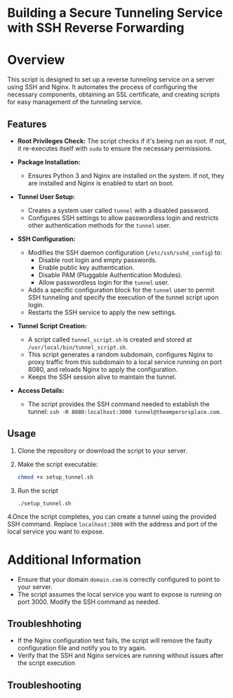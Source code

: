 # Building a Secure Tunneling Service with SSH Reverse Forwarding

# Overview

This script is designed to set up a reverse tunneling service on a server using SSH and Nginx. It automates the process of configuring the necessary components, obtaining an SSL certificate, and creating scripts for easy management of the tunneling service.

## Features

- **Root Privileges Check:** The script checks if it's being run as root. If not, it re-executes itself with `sudo` to ensure the necessary permissions.

- **Package Installation:**
  - Ensures Python 3 and Nginx are installed on the system. If not, they are installed and Nginx is enabled to start on boot.

- **Tunnel User Setup:**
  - Creates a system user called `tunnel` with a disabled password.
  - Configures SSH settings to allow passwordless login and restricts other authentication methods for the `tunnel` user.

- **SSH Configuration:**
  - Modifies the SSH daemon configuration (`/etc/ssh/sshd_config`) to:
    - Disable root login and empty passwords.
    - Enable public key authentication.
    - Disable PAM (Pluggable Authentication Modules).
    - Allow passwordless login for the `tunnel` user.
  - Adds a specific configuration block for the `tunnel` user to permit SSH tunneling and specify the execution of the tunnel script upon login.
  - Restarts the SSH service to apply the new settings.

- **Tunnel Script Creation:**
  - A script called `tunnel_script.sh` is created and stored at `/usr/local/bin/tunnel_script.sh`.
  - This script generates a random subdomain, configures Nginx to proxy traffic from this subdomain to a local service running on port 8080, and reloads Nginx to apply the configuration.
  - Keeps the SSH session alive to maintain the tunnel.

- **Access Details:**
  - The script provides the SSH command needed to establish the tunnel: `ssh -R 8080:localhost:3000 tunnel@theemperorsplace.com`.

## Usage

1. Clone the repository or download the script to your server.

2. Make the script executable:

   ```bash
   chmod +x setup_tunnel.sh
   ```
3. Run the script
   ```
   ./setup_tunnel.sh
   ```
4.Once the script completes, you can create a tunnel using the provided SSH command. Replace `localhost:3000` with the address and port of the local service you want to expose.

# Additional Information
- Ensure that your domain `domain.com` is correctly configured to point to your server.
- The script assumes the local service you want to expose is running on port 3000. Modify the SSH command as needed.

## Troubleshhoting
- If the Nginx configuration test fails, the script will remove the faulty configuration file and notify you to try again.
- Verify that the SSH and Nginx services are running without issues after the script execution
## Troubleshooting

